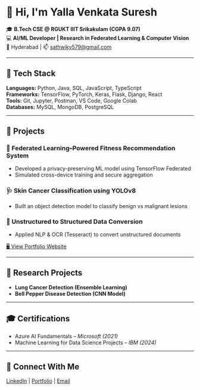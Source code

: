 # 👋 Hi, I'm Yalla Venkata Suresh  

🎓 **B.Tech CSE @ RGUKT IIIT Srikakulam (CGPA 9.07)**  
💻 **AI/ML Developer | Research in Federated Learning & Computer Vision**  
📍 Hyderabad | 📫 sathwiky579@gmail.com  

---

## 🔧 Tech Stack
**Languages:** Python, Java, SQL, JavaScript, TypeScript  
**Frameworks:** TensorFlow, PyTorch, Keras, Flask, Django, React  
**Tools:** Git, Jupyter, Postman, VS Code, Google Colab  
**Databases:** MySQL, MongoDB, PostgreSQL  

---

## 🚀 Projects
### 🧠 Federated Learning–Powered Fitness Recommendation System
- Developed a privacy-preserving ML model using TensorFlow Federated  
- Simulated cross-device training and secure aggregation  

### 🩺 Skin Cancer Classification using YOLOv8
- Built an object detection model to classify benign vs malignant lesions  

### 🧾 Unstructured to Structured Data Conversion
- Applied NLP & OCR (Tesseract) to convert unstructured documents  

[🖥 View Portfolio Website](https://sathwiky579.github.io/Portfolio/Portfolio.html)

---

## 🧪 Research Projects
- **Lung Cancer Detection (Ensemble Learning)**
- **Bell Pepper Disease Detection (CNN Model)**  

---

## 🎓 Certifications
- Azure AI Fundamentals – *Microsoft (2021)*  
- Machine Learning for Data Science Projects – *IBM (2024)*  

---


## 💬 Connect With Me
[LinkedIn](https://www.linkedin.com/in/suresh-yalla) |
[Portfolio](https://sathwiky579.github.io/Portfolio/Portfolio.html) |
[Email](mailto:sathwiky579@gmail.com)

